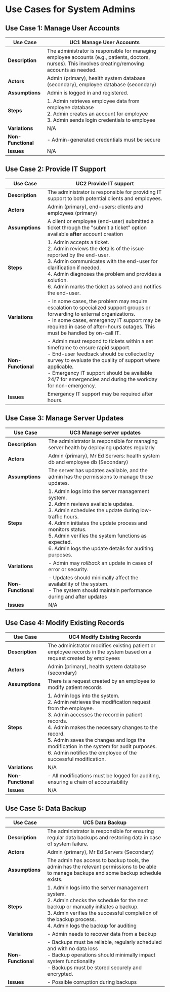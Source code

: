 # Use Cases for System Admins
## Use Case 1: Manage User Accounts

| **Use Case**       | UC1 Manage User Accounts                                                                                                                               |
| ------------------ | ------------------------------------------------------------------------------------------------------------------------------------------------------ |
| **Description**    | The administrator is responsible for managing employee accounts (e.g., patients, doctors, nurses). This involves creating/removing accounts as needed. |
| **Actors**         | Admin (primary), health system database (secondary), employee database (secondary)                                                                     |
| **Assumptions**    | Admin is logged in and registered.                                                                                                                     |
| **Steps**          | 1. Admin retrieves employee data from employee database<br>2. Admin creates an account for employee<br>3. Admin sends login credentials to employee    |
| **Variations**     | N/A                                                                                                                                                    |
| **Non-Functional** | - Admin-generated credentials must be secure                                                                                                           |
| **Issues**         | N/A                                                                                                                                                    |

## Use Case 2: Provide IT Support

| **Use Case**       | UC2 Provide IT support                                                                                                                                                                                                                                                                                         |
| ------------------ | -------------------------------------------------------------------------------------------------------------------------------------------------------------------------------------------------------------------------------------------------------------------------------------------------------------- |
| **Description**    | The administrator is responsible for providing IT support to both potential clients and employees.                                                                                                                                                                                                             |
| **Actors**         | Admin (primary), end-users: clients and employees (primary)                                                                                                                                                                                                                                                    |
| **Assumptions**    | A client or employee (end-user) submitted a ticket through the "submit a ticket" option available **after** account creation                                                                                                                                                                                   |
| **Steps**          | 1. Admin accepts a ticket.  <br>2. Admin reviews the details of the issue reported by the end-user.  <br>3. Admin communicates with the end-user for clarification if needed.  <br>4. Admin diagnoses the problem and provides a solution.  <br>6. Admin marks the ticket as solved and notifies the end-user. |
| **Variations**     | -  In some cases, the problem may require escalation to specialized support groups or forwarding to external organizations.<br>- In some cases, emergency IT support may be required in case of after-hours outages. This must be handled by on-call IT.                                                       |
| **Non-Functional** | - Admin must respond to tickets within a set timeframe to ensure rapid support.<br>- End-user feedback should be collected by survey to evaluate the quality of support where applicable.<br>- Emergency IT support should be available 24/7 for emergencies and during the workday for non-emergency.         |
| **Issues**         | Emergency IT support may be required after hours.                                                                                                                                                                                                                                                              |
## Use Case 3: Manage Server Updates

| **Use Case**       | UC3 Manage server updates                                                                                                                                                                                                                                                                                                                    |
| ------------------ | -------------------------------------------------------------------------------------------------------------------------------------------------------------------------------------------------------------------------------------------------------------------------------------------------------------------------------------------- |
| **Description**    | The administrator is responsible for managing server health by deploying updates regularly                                                                                                                                                                                                                                                   |
| **Actors**         | Admin (primary), Mr Ed Servers: health system db and employee db (Secondary)                                                                                                                                                                                                                                                                 |
| **Assumptions**    | The server has updates available, and the admin has the permissions to manage these updates.                                                                                                                                                                                                                                                 |
| **Steps**          | 1. Admin logs into the server management system.  <br>2. Admin reviews available updates.  <br>3. Admin schedules the update during low-traffic hours.  <br>4. Admin initiates the update process and monitors status.  <br>5. Admin verifies the system functions as expected.  <br>6. Admin logs the update details for auditing purposes. |
| **Variations**     | - Admin may *rollback* an update in cases of error or security.                                                                                                                                                                                                                                                                              |
| **Non-Functional** | - Updates should minimally affect the availability of the system.<br>- The system should maintain performance during and after updates                                                                                                                                                                                                       |
| **Issues**         | N/A                                                                                                                                                                                                                                                                                                                                          |
## Use Case 4: Modify Existing Records 

| **Use Case**       | UC4 Modify Existing Records                                                                                                                                                                                                                                                                                                                                                       |
| ------------------ | --------------------------------------------------------------------------------------------------------------------------------------------------------------------------------------------------------------------------------------------------------------------------------------------------------------------------------------------------------------------------------- |
| **Description**    | The administrator modifies existing patient or employee records in the system based on a request created by employees                                                                                                                                                                                                                                                             |
| **Actors**         | Admin (primary), health system database (secondary)                                                                                                                                                                                                                                                                                                                               |
| **Assumptions**    | There is a request created by an employee to modify patient records                                                                                                                                                                                                                                                                                                               |
| **Steps**          | 1. Admin logs into the system.  <br>2. Admin retrieves the modification request from the employee.    <br>3. Admin accesses the record in patient records.<br>4. Admin makes the necessary changes to the record.  <br>5. Admin saves the changes and logs the modification in the system for audit purposes.  <br>6. Admin notifies the employee of the successful modification. |
| **Variations**     | N/A                                                                                                                                                                                                                                                                                                                                                                               |
| **Non-Functional** | - All modifications must be logged for auditing, ensuring a chain of accountability                                                                                                                                                                                                                                                                                               |
| **Issues**         | N/A                                                                                                                                                                                                                                                                                                                                                                               |

## Use Case 5: Data Backup 

| **Use Case**       | UC5 Data Backup                                                                                                                                                                                                                                           |
| ------------------ | --------------------------------------------------------------------------------------------------------------------------------------------------------------------------------------------------------------------------------------------------------- |
| **Description**    | The administrator is responsible for ensuring regular data backups and restoring data in case of system failure.                                                                                                                                          |
| **Actors**         | Admin (primary), Mr Ed Servers (Secondary)                                                                                                                                                                                                                |
| **Assumptions**    | The admin has access to backup tools, the admin has the relevant permissions to be able to manage backups and some backup schedule exists.                                                                                                                |
| **Steps**          | 1. Admin logs into the server management system.  <br>2. Admin checks the schedule for the next backup or manually initiates a backup.  <br>3. Admin verifies the successful completion of the backup process.  <br>4. Admin logs the backup for auditing |
| **Variations**     | - Admin needs to recover data from a backup                                                                                                                                                                                                               |
| **Non-Functional** | - Backups must be reliable, regularly scheduled and with no data loss<br>- Backup operations should minimally impact system functionality<br>- Backups must be stored securely and encrypted.                                                             |
| **Issues**         | - Possible corruption during backups                                                                                                                                                                                                                      |
